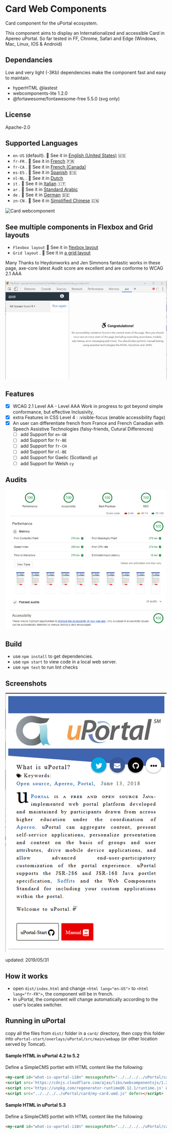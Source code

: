 # Card Web Components

Card component for the uPortal ecosystem.

This component aims to display an Internationalized and accessible Card in Apereo uPortal.
So far tested in FF, Chrome, Safari and Edge (Windows, Mac, Linux, IOS & Android)

## Dependancies

Low and very light (-3Kb) dependencies make the component fast and easy to maintain.

- hyperHTML @lastest
- webcomponents-lite 1.2.0
- @fortawesome/fontawesome-free 5.5.0 (svg only)

## License

Apache-2.0

## Supported Languages

- `en-US` (default). :eyes: See it in [English (United States)](https://uportal-contrib.github.io/CardWebComponents/index.html) :us:
- `fr-FR` . :eyes: See it in [French](https://uportal-contrib.github.io/CardWebComponents/index_fr-FR.html) :fr:
- `fr-CA` . :eyes: See it in [French (Canada)](https://uportal-contrib.github.io/CardWebComponents/index_fr-CA.html)
- `es-ES` . :eyes: See it in [Spanish](https://uportal-contrib.github.io/CardWebComponents/index_es.html) :es:
- `nl-NL` . :eyes: See it in [Dutch](https://uportal-contrib.github.io/CardWebComponents/index_nl.html)
- `it` . :eyes: See it in [Italian](https://uportal-contrib.github.io/CardWebComponents/index_it.html) :it:
- `ar` . :eyes: See it in [Standard Arabic](https://uportal-contrib.github.io/CardWebComponents/index_ar.html)
- `de` . :eyes: See it in [German](https://uportal-contrib.github.io/CardWebComponents/index_de.html) :de:
- `zn-CN` . :eyes: See it in [Simplified Chinese](https://uportal-contrib.github.io/CardWebComponents/index_zn-CN.html) :cn:

![Card webcomponent](doc/images/2018-12-08_15-15-58.gif "uPortal card in en-US, fr-FR, es-ES, it, nl-NL")

## See multiple components in Flexbox and Grid layouts

- `Flexbox layout` :eyes: See it in [flexbox layout](https://uportal-contrib.github.io/CardWebComponents/index_albatros.html)
- `Grid layout` . :eyes: See it in [a grid layout](https://uportal-contrib.github.io/CardWebComponents/index_grid-labs.html)

Many Thanks to Heydonworks and Jen Simmons fantastic works
in these page, axe-core latest Audit score are excellent and are conforme to WCAG 2.1 AAA

![Axe Audit flags no Accessibility Violations](doc/images/axe-core_2019-05-31.png "Congratulations! No Accessibility Violations")

## Features

- [x] WCAG 2.1 Level AA - Level AAA Work in progress to got beyond simple conformance, but effective Inclusivity,
- [x] extra Features in CSS Level 4 : :visible-focus (enable accessibility flags)
- [x] An user can differentiate french from France and French Canadian with Speech Assistive Technologies (falsy-friends, Cutural Differences)
  - [ ] add Support for `en-GB`
  - [ ] add Support for `fr-BE`
  - [ ] add Support for `fr-CH`
  - [ ] add Support for `nl-BE`
  - [ ] add Support for Gaelic (Scotland) `gd`
  - [ ] add Support for Welsh `cy`

## Audits

![Card webcomponent Audit](doc/images/metrics_2018-12-09.png "Audit in Chrome devtool: Performance:100/100 - Accessibility: 100/100 - Best Practices:100/100 - SEO: 100/100")

## Build

- use `npm install` to get dependencies.
- use `npm start` to view code in a local web server.
- use `npm test` to run lint checks

## Screenshots

![Card webcomponent in English](doc/images/CardWebComponents_2019-05-31.png "card in en-US")

updated: 2019/05/31

## How it works

- open `dist/index.html` and change `<html lang="en-US">` to `<html lang="fr-FR">`, the component will be in french.
- In uPortal, the component will change automatically according to the user's locales switcher.

## Running in uPortal

copy all the files from `dist/` folder in a `card/` directory, then copy this folder into
`uPortal-start/overlays/uPortal/src/main/webapp` (or other location served by Tomcat).

#### Sample HTML in uPortal 4.2 to 5.2

Define a SimpleCMS portlet with HTML content like the following:

```HTML
<my-card id="what-is-uportal-i18n" messagesPath="../../../../uPortal/card/" cssPath="../../../../uPortal/card/css"></my-card>
<script src='https://cdnjs.cloudflare.com/ajax/libs/webcomponentsjs/1.2.0/webcomponents-lite.js' defer></script>
<script src='https://unpkg.com/regenerator-runtime@0.12.1/runtime.js' defer></script>
<script src="../../../../uPortal/card/my-card.umd.js" defer></script>
```

#### Sample HTML in uPortal 5.3

Define a SimpleCMS portlet with HTML content like the following:

```HTML
<my-card id="what-is-uportal-i18n" messagesPath="../../../../uPortal/card/" cssPath="../../../../uPortal/card/css"></my-card><script src="../../../../uPortal/card/my-card.umd.js" defer></script>
```
